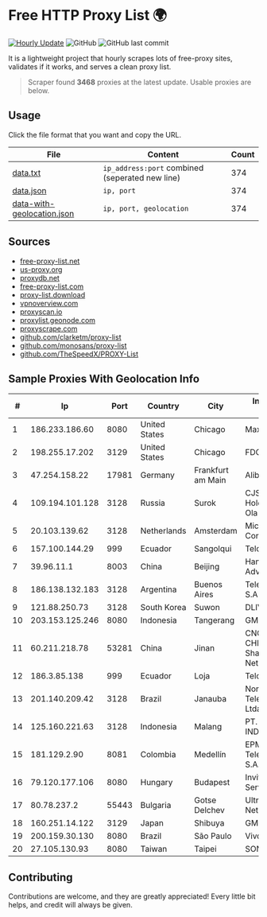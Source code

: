 
# Free HTTP Proxy List 🌍

[![Hourly Update](https://github.com/mertguvencli/http-proxy-list/actions/workflows/main.yml/badge.svg?branch=main)](https://github.com/mertguvencli/http-proxy-list/actions/workflows/main.yml)
![GitHub](https://img.shields.io/github/license/mertguvencli/http-proxy-list)
![GitHub last commit](https://img.shields.io/github/last-commit/mertguvencli/http-proxy-list)

It is a lightweight project that hourly scrapes lots of free-proxy sites, validates if it works, and serves a clean proxy list.


> Scraper found **3468** proxies at the latest update. Usable proxies are below.

## Usage

Click the file format that you want and copy the URL.


|File|Content|Count|
|----|-------|-----|
|[data.txt](https://raw.githubusercontent.com/mertguvencli/http-proxy-list/main/proxy-list/data.txt)|`ip_address:port` combined (seperated new line)|374|
|[data.json](https://raw.githubusercontent.com/mertguvencli/http-proxy-list/main/proxy-list/data.json)|`ip, port`|374|
|[data-with-geolocation.json](https://raw.githubusercontent.com/mertguvencli/http-proxy-list/main/proxy-list/data-with-geolocation.json)|`ip, port, geolocation`|374|

## Sources

* [free-proxy-list.net](https://free-proxy-list.net)
* [us-proxy.org](https://www.us-proxy.org)
* [proxydb.net](http://proxydb.net)
* [free-proxy-list.com](https://free-proxy-list.com/?page=&port=&type%5B%5D=http&type%5B%5D=https&up_time=0&search=Search)
* [proxy-list.download](https://www.proxy-list.download/HTTP)
* [vpnoverview.com](https://vpnoverview.com/privacy/anonymous-browsing/free-proxy-servers)
* [proxyscan.io](https://www.proxyscan.io)
* [proxylist.geonode.com](https://proxylist.geonode.com/api/proxy-list?limit=300&page=1&sort_by=lastChecked&sort_type=desc&protocols=http,https)
* [proxyscrape.com](https://api.proxyscrape.com/v2/?request=displayproxies&protocol=http&timeout=10000&country=all&ssl=all&anonymity=all)
* [github.com/clarketm/proxy-list](https://raw.githubusercontent.com/clarketm/proxy-list/master/proxy-list-raw.txt)
* [github.com/monosans/proxy-list](https://raw.githubusercontent.com/monosans/proxy-list/main/proxies/http.txt)
* [github.com/TheSpeedX/PROXY-List](https://raw.githubusercontent.com/TheSpeedX/PROXY-List/master/http.txt)


## Sample Proxies With Geolocation Info

|#|Ip|Port|Country|City|Internet Service Provider|
|-|--|----|-------|----|-------------------------|
|1|186.233.186.60|8080|United States|Chicago|Maxihost LTDA|
|2|198.255.17.202|3129|United States|Chicago|FDCservers.net|
|3|47.254.158.22|17981|Germany|Frankfurt am Main|Alibaba.com LLC|
|4|109.194.101.128|3128|Russia|Surok|CJSC "ER-Telecom Holding" Yoshkar-Ola branch|
|5|20.103.139.62|3128|Netherlands|Amsterdam|Microsoft Corporation|
|6|157.100.144.29|999|Ecuador|Sangolqui|Telconet S.A|
|7|39.96.11.1|8003|China|Beijing|Hangzhou Alibaba Advertising Co|
|8|186.138.132.183|3128|Argentina|Buenos Aires|Telecom Argentina S.A|
|9|121.88.250.73|3128|South Korea|Suwon|DLIVE|
|10|203.153.125.246|8080|Indonesia|Tangerang|GMNUSANTARA|
|11|60.211.218.78|53281|China|Jinan|CNC Group CHINA169 Shandong Province Network|
|12|186.3.85.138|999|Ecuador|Loja|Telconet S.A|
|13|201.140.209.42|3128|Brazil|Janauba|Norte Line Telecomunicacoes Ltda.|
|14|125.160.221.63|3128|Indonesia|Malang|PT. TELKOM INDONESIA|
|15|181.129.2.90|8081|Colombia|Medellín|EPM Telecomunicaciones S.A. E.S.P.|
|16|79.120.177.106|8080|Hungary|Budapest|Invitech ICT Services Kft.|
|17|80.78.237.2|55443|Bulgaria|Gotse Delchev|UltraNET - Halil Network|
|18|160.251.14.122|3129|Japan|Shibuya|GMO Internet, Inc|
|19|200.159.30.130|8080|Brazil|São Paulo|Vivo|
|20|27.105.130.93|8080|Taiwan|Taipei|SONET|



## Contributing

Contributions are welcome, and they are greatly appreciated! Every
little bit helps, and credit will always be given.

